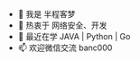 - 👋 我是 半程客梦
- 👀 热衷于 网络安全、开发
- 🌱 最近在学 JAVA | Python | Go
- 📫 欢迎微信交流 banc000

<!---
banchengkemeng/banchengkemeng is a ✨ special ✨ repository because its `README.md` (this file) appears on your GitHub profile.
You can click the Preview link to take a look at your changes.
--->
